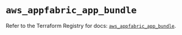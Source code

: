 # `aws_appfabric_app_bundle`

Refer to the Terraform Registry for docs: [`aws_appfabric_app_bundle`](https://registry.terraform.io/providers/hashicorp/aws/6.12.0/docs/resources/appfabric_app_bundle).
